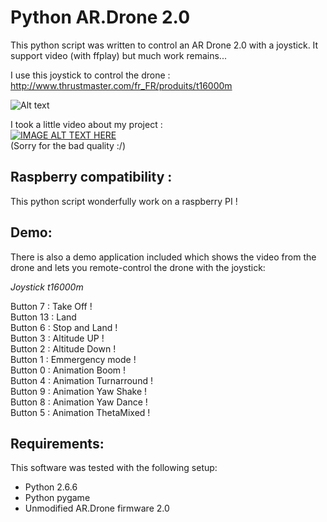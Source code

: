 Python AR.Drone 2.0
================

This python script was written to control an AR Drone 2.0 with a joystick. 
It support video (with ffplay) but much work remains...

I use this joystick to control the drone : http://www.thrustmaster.com/fr_FR/produits/t16000m<br>

![Alt text](http://img11.hostingpics.net/pics/792775Joystick.png "My Joystick")

I took a little video about my project : <br>
[![IMAGE ALT TEXT HERE](http://img.youtube.com/vi/fM5P8-8vQnw/0.jpg)](http://www.youtube.com/watch?v=fM5P8-8vQnw)<br>
(Sorry for the bad quality :/)

Raspberry compatibility :
-----

This python script wonderfully work on a raspberry PI !


Demo:
-----

There is also a demo application included which shows the video from the drone
and lets you remote-control the drone with the joystick:

*Joystick t16000m*

Button 7    : Take Off !<br>
Button 13   : Land <br>
Button 6		: Stop and Land ! <br>
Button 3		: Altitude UP ! <br>
Button 2		: Altitude Down ! <br>
Button 1		: Emmergency mode ! <br>
Button 0		: Animation Boom ! <br>
Button 4		: Animation Turnarround ! <br>
Button 9		: Animation Yaw Shake ! <br>
Button 8		: Animation Yaw Dance ! <br>
Button 5		: Animation ThetaMixed ! <br>


Requirements:
-------------

This software was tested with the following setup:

  * Python 2.6.6
  * Python pygame
  * Unmodified AR.Drone firmware 2.0
